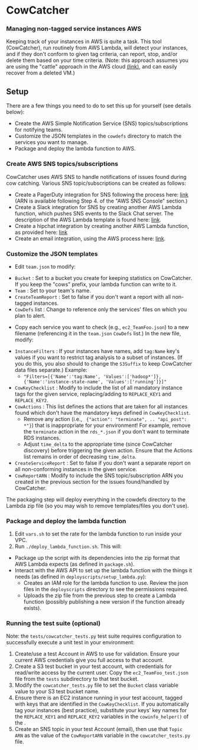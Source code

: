 # CowCatcher 
### Managing non-tagged service instances AWS

Keeping track of your instances in AWS is quite a task. This tool (CowCatcher), run routinely from AWS Lambda, will detect your instances, and if they don't conform to given tag criteria, can report, stop, and/or delete them based on your time criteria.
(Note: this approach assumes you are using the "cattle" approach in the AWS cloud [(link)](http://cloudscaling.com/blog/cloud-computing/the-history-of-pets-vs-cattle/), and can easily recover from a deleted VM.)

## Setup
There are a few things you need to do to set this up for yourself (see details below):  
 
  - Create the AWS Simple Notification Service (SNS) topics/subscriptions for notifying teams.
  - Customize the JSON templates in the `cowdefs` directory to match the services you want to manage.
  - Package and deploy the lambda function to AWS.

### Create AWS SNS topics/subscriptions
CowCatcher uses AWS SNS to handle notifications of issues found during cow catching. Various SNS topic/subscriptions can be created as follows:

 - Create a PagerDuty integration for SNS following the process here: [link](https://www.pagerduty.com/docs/guides/aws-cloudwatch-integration-guide/)  (ARN is available following Step 4. of the "AWS SNS Console" section.) 
 - Create a Slack integration for SNS by creating another AWS Lambda function, which pushes SNS events to the Slack Chat server. The description of the AWS Lambda template is found here: [link](https://aws.amazon.com/blogs/aws/new-slack-integration-blueprints-for-aws-lambda/).
 - Create a hipchat integration by creating another AWS Lambda function, as provided here: [link](https://github.com/zulily/cow_catcher/tree/master/sns_integrations)
 - Create an email integration, using the AWS process here: [link](http://docs.aws.amazon.com/AmazonCloudWatch/latest/monitoring/US_SetupSNS.html).

### Customize the JSON templates

* Edit `team.json` to modify:

 - `Bucket` : Set to a bucket you create for keeping statistics on CowCatcher. If you keep the "cows" prefix, your lambda function can write to it.
 - `Team` : Set to your team's name.
 - `CreateTeamReport` : Set to false if you don't want a report with all non-tagged instances.
 - `CowDefs` list : Change to reference only the services' files on which you plan to alert.

* Copy each service you want to check (e.g., `ec2_TeamFoo.json`) to a new filename (referencing it in the `team.json` `CowDefs` list.)  In the new file, modify:

 - `InstanceFilters` : If your instances have names, add `tag:Name` key's values if you want to restrict tag analysis to a subset of instances.  (If you do this, you also should to change the `S3Suffix` to keep CowCatcher data files separate.) Example:
	 - `"Filters=[{'Name':'tag:Name', 'Values':['hadoop*']},{'Name':'instance-state-name', 'Values':['running']}]"`
 - `CowKeyChecklist` : Modify to include the list of all mandatory instance tags for the given service, replacing/adding to `REPLACE_KEY1` and `REPLACE_KEY2`.
 - `CowActions` : This list defines the actions that are taken for all instances found which don't have the mandatory keys defined in `CowKeyChecklist`. 
	 - Remove any action (i.e., ` {"action": "terminate", .. "api_post": *"}`) that is inappropriate for your environment! For example, remove the `terminate` action in the `rds_*.json` if you don't want to terminate RDS instances. 
	 - Adjust `time_delta` to the appropriate time (since CowCatcher discovery) before triggering the given action. Ensure that the Actions list remains in order of decreasing `time_delta`.
 - `CreateServiceReport` : Set to false if you don't want a separate report on all non-conforming instances in the given service.
 - `CowReportARN` : Modify to include the SNS topic/subscription ARN you created in the previous section for the issues found/handled by CowCatcher.

The packaging step will deploy everything in the cowdefs directory to the Lambda zip file (so you may wish to remove templates/files you don't use).
	
	
### Package and deploy the lambda function

1. Edit `vars.sh` to set the rate for the lambda function to run inside your VPC.
1. Run `./deploy_lambda_function.sh`.  This will:

* Package up the script with its dependencies into the zip format that AWS Lambda expects (as defined in `package.sh`).
* Interact with the AWS API to set up the lambda function with the things it needs (as defined in `deployscripts/setup_lambda.py`):
  * Creates an IAM role for the lambda function to use.  Review the json files in the `deployscripts` directory to see the permissions required.
  * Uploads the zip file from the previous step to create a Lambda function (possibly publishing a new version if the function 
  already exists).
  
### Running the test suite (optional)

Note: the `tests/cowcatcher_tests.py` test suite requires configuration to successfully execute a unit test in your environment:

1. Create/use a test Account in AWS to use for validation. Ensure your current AWS credentials give you full access to that account.
2. Create a S3 test bucket in your test account, with credentials for read/write access by the current user. Copy the `ec2_TeamFoo_test.json` file from the `tests` subdirectory to that test bucket.
2. Modify the `cowcatcher_tests.py` file to set the `Bucket` class variable value to your S3 test bucket name.
3. Ensure there is an EC2 instance running in your test account, tagged with keys that are identified in the `CowKeyChecklist`.  If you automatically tag your instances (best practice), substitute your keys' key names for the `REPLACE_KEY1` and `REPLACE_KEY2` variables in the `cowinfo_helper()` of the .
4. Create an SNS topic in your test Account (email), then use that `Topic ARN` as the value of the `CowReportARN` variable in the `cowcatcher_tests.py` file.

 
